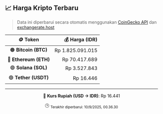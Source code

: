 

<!-- HARGA_KRIPTO -->
## 📈 Harga Kripto Terbaru

> Data ini diperbarui secara otomatis menggunakan [CoinGecko API](https://www.coingecko.com/) dan [exchangerate.host](https://exchangerate.host/)

<div align="center">

| 🪙 Token | 💰 Harga (IDR) |
|:------:|---------------:|
| 🟠 **Bitcoin (BTC)**   | Rp 1.825.091.015 |
| 🔵 **Ethereum (ETH)**  | Rp 70.417.689 |
| 🟣 **Solana (SOL)**    | Rp 3.527.843 |
| 🟢 **Tether (USDT)**   | Rp 16.446 |

---

💱 **Kurs Rupiah (USD → IDR)**: Rp 16.441

🕒 <sub>Terakhir diperbarui: 10/9/2025, 00.36.30</sub>

</div>
<!-- /HARGA_KRIPTO -->
